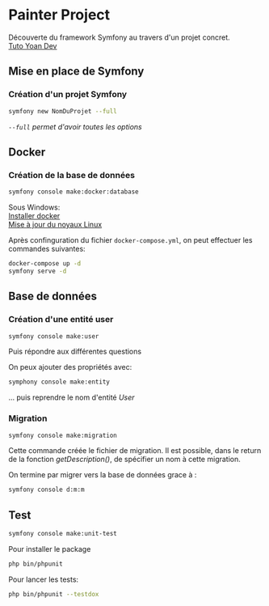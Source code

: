 ﻿# Painter Project

Découverte du framework Symfony au travers d'un projet concret.  
[Tuto Yoan Dev](https://www.youtube.com/watch?v=HViLTaLQ1AQ)

## Mise en place de Symfony

### Création d'un projet Symfony
```sh
symfony new NomDuProjet --full
```
*`--full` permet d'avoir toutes les options*

## Docker

### Création de la base de données

```sh
symfony console make:docker:database
```
Sous Windows:  
[Installer docker](https://docs.docker.com/desktop/windows/install/)  
[Mise à jour du noyaux Linux](https://docs.microsoft.com/fr-fr/windows/wsl/install-manual#step-4---download-the-linux-kernel-update-package)

Après confinguration du fichier `docker-compose.yml`, on peut effectuer les commandes suivantes:
```sh
docker-compose up -d
symfony serve -d
```
## Base de données

### Création d'une entité user

```sh
symfony console make:user
```
Puis répondre aux différentes questions

On peux ajouter des propriétés avec:
```sh
symphony console make:entity
```
... puis reprendre le nom d'entité *User*

### Migration

```sh
symfony console make:migration
```
Cette commande créée le fichier de migration. Il est possible, dans le return de la fonction *getDescription()*, de spécifier un nom à cette migration.

On termine par migrer vers la base de données grace à :
```sh
symfony console d:m:m
```

## Test

```sh
symfony console make:unit-test
```

Pour installer le package
```sh
php bin/phpunit
```

Pour lancer les tests:
```sh
php bin/phpunit --testdox
```
